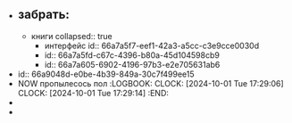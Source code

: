 - забрать:
	-
	- книги
	  collapsed:: true
		- интерфейс
		  id:: 66a7a5f7-eef1-42a3-a5cc-c3e9cce0030d
		- id:: 66a7a5fd-c67c-4396-b80a-45d104598cb9
		- id:: 66a7a605-6902-4196-97b3-e2e705631ab6
- id:: 66a9048d-e0be-4b39-849a-30c7f499ee15
- NOW пропылесось пол
  :LOGBOOK:
  CLOCK: [2024-10-01 Tue 17:29:06]
  CLOCK: [2024-10-01 Tue 17:29:14]
  :END:
-
-